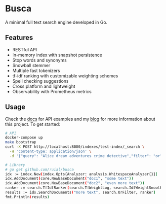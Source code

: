 # Busca

A minimal full text search engine developed in Go.

## Features

- RESTful API
- In-memory index with snapshot persistence
- Stop words and synonyms
- Snowball stemmer
- Multiple fast tokenizers
- tf-idf ranking with customizable weighting schemes
- Spell checking suggestions
- Cross platform and lightweight
- Observability with Prometheus metrics

## Usage

Check the [docs](docs) for API examples and my [blog](https://briefbytes.com) for more information about this project. To get started:

```sh
# API
docker-compose up
make bootstrap
curl -X POST http://localhost:8080/indexes/test-index/_search \
  -H 'content-type: application/json' \
  -d '{"query": "Alice dream adventures crime detective","filter": "or","tf_weight": "log","idf_weight": "smooth","include_text": false,"top": 3}'

# Library
# go get github.com/ruial/busca
idx := index.New(index.Opts{Analyzer: analysis.WhitespaceAnalyzer{}})
idx.AddDocument(core.NewBaseDocument("doc1", "some text"))
idx.AddDocument(core.NewBaseDocument("doc2", "even more text"))
ranker := search.TfIdfRanker(search.TfWeightLog, search.IdfWeightSmooth)
results := idx.SearchDocuments("more text", search.OrFilter, ranker)
fmt.Println(results)
```
